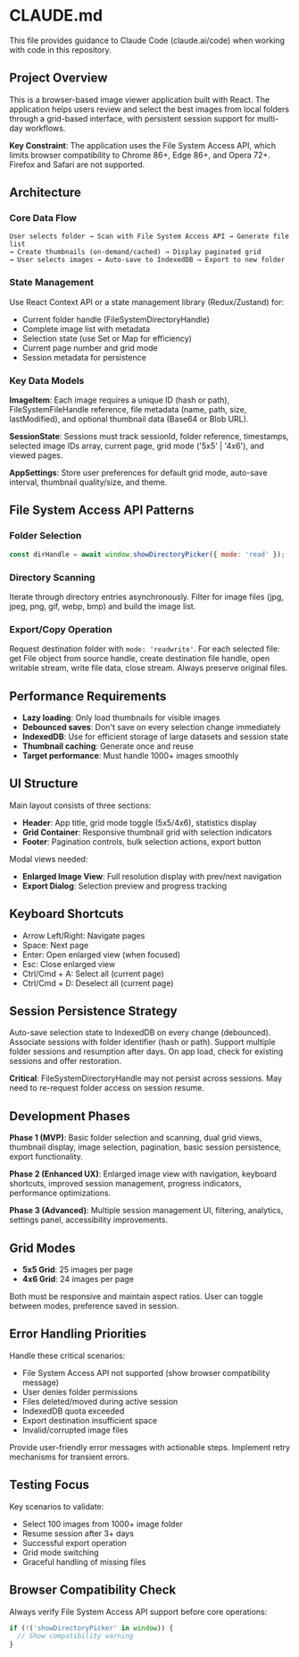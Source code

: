 # CLAUDE.md

This file provides guidance to Claude Code (claude.ai/code) when working with code in this repository.

## Project Overview

This is a browser-based image viewer application built with React. The application helps users review and select the best images from local folders through a grid-based interface, with persistent session support for multi-day workflows.

**Key Constraint**: The application uses the File System Access API, which limits browser compatibility to Chrome 86+, Edge 86+, and Opera 72+. Firefox and Safari are not supported.

## Architecture

### Core Data Flow
```
User selects folder → Scan with File System Access API → Generate file list
→ Create thumbnails (on-demand/cached) → Display paginated grid
→ User selects images → Auto-save to IndexedDB → Export to new folder
```

### State Management
Use React Context API or a state management library (Redux/Zustand) for:
- Current folder handle (FileSystemDirectoryHandle)
- Complete image list with metadata
- Selection state (use Set or Map for efficiency)
- Current page number and grid mode
- Session metadata for persistence

### Key Data Models

**ImageItem**: Each image requires a unique ID (hash or path), FileSystemFileHandle reference, file metadata (name, path, size, lastModified), and optional thumbnail data (Base64 or Blob URL).

**SessionState**: Sessions must track sessionId, folder reference, timestamps, selected image IDs array, current page, grid mode ('5x5' | '4x6'), and viewed pages.

**AppSettings**: Store user preferences for default grid mode, auto-save interval, thumbnail quality/size, and theme.

## File System Access API Patterns

### Folder Selection
```javascript
const dirHandle = await window.showDirectoryPicker({ mode: 'read' });
```

### Directory Scanning
Iterate through directory entries asynchronously. Filter for image files (jpg, jpeg, png, gif, webp, bmp) and build the image list.

### Export/Copy Operation
Request destination folder with `mode: 'readwrite'`. For each selected file: get File object from source handle, create destination file handle, open writable stream, write file data, close stream. Always preserve original files.

## Performance Requirements

- **Lazy loading**: Only load thumbnails for visible images
- **Debounced saves**: Don't save on every selection change immediately
- **IndexedDB**: Use for efficient storage of large datasets and session state
- **Thumbnail caching**: Generate once and reuse
- **Target performance**: Must handle 1000+ images smoothly

## UI Structure

Main layout consists of three sections:
- **Header**: App title, grid mode toggle (5x5/4x6), statistics display
- **Grid Container**: Responsive thumbnail grid with selection indicators
- **Footer**: Pagination controls, bulk selection actions, export button

Modal views needed:
- **Enlarged Image View**: Full resolution display with prev/next navigation
- **Export Dialog**: Selection preview and progress tracking

## Keyboard Shortcuts
- Arrow Left/Right: Navigate pages
- Space: Next page
- Enter: Open enlarged view (when focused)
- Esc: Close enlarged view
- Ctrl/Cmd + A: Select all (current page)
- Ctrl/Cmd + D: Deselect all (current page)

## Session Persistence Strategy

Auto-save selection state to IndexedDB on every change (debounced). Associate sessions with folder identifier (hash or path). Support multiple folder sessions and resumption after days. On app load, check for existing sessions and offer restoration.

**Critical**: FileSystemDirectoryHandle may not persist across sessions. May need to re-request folder access on session resume.

## Development Phases

**Phase 1 (MVP)**: Basic folder selection and scanning, dual grid views, thumbnail display, image selection, pagination, basic session persistence, export functionality.

**Phase 2 (Enhanced UX)**: Enlarged image view with navigation, keyboard shortcuts, improved session management, progress indicators, performance optimizations.

**Phase 3 (Advanced)**: Multiple session management UI, filtering, analytics, settings panel, accessibility improvements.

## Grid Modes
- **5x5 Grid**: 25 images per page
- **4x6 Grid**: 24 images per page

Both must be responsive and maintain aspect ratios. User can toggle between modes, preference saved in session.

## Error Handling Priorities

Handle these critical scenarios:
- File System Access API not supported (show browser compatibility message)
- User denies folder permissions
- Files deleted/moved during active session
- IndexedDB quota exceeded
- Export destination insufficient space
- Invalid/corrupted image files

Provide user-friendly error messages with actionable steps. Implement retry mechanisms for transient errors.

## Testing Focus

Key scenarios to validate:
- Select 100 images from 1000+ image folder
- Resume session after 3+ days
- Successful export operation
- Grid mode switching
- Graceful handling of missing files

## Browser Compatibility Check

Always verify File System Access API support before core operations:
```javascript
if (!('showDirectoryPicker' in window)) {
  // Show compatibility warning
}
```
